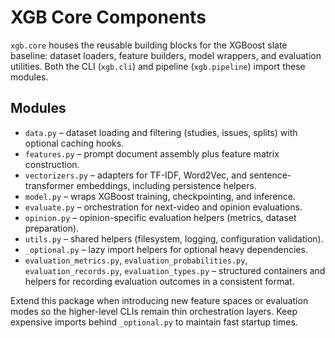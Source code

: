 # XGB Core Components

`xgb.core` houses the reusable building blocks for the XGBoost slate baseline:
dataset loaders, feature builders, model wrappers, and evaluation utilities.
Both the CLI (`xgb.cli`) and pipeline (`xgb.pipeline`) import these modules.

## Modules

- `data.py` – dataset loading and filtering (studies, issues, splits) with
  optional caching hooks.
- `features.py` – prompt document assembly plus feature matrix construction.
- `vectorizers.py` – adapters for TF-IDF, Word2Vec, and sentence-transformer
  embeddings, including persistence helpers.
- `model.py` – wraps XGBoost training, checkpointing, and inference.
- `evaluate.py` – orchestration for next-video and opinion evaluations.
- `opinion.py` – opinion-specific evaluation helpers (metrics, dataset
  preparation).
- `utils.py` – shared helpers (filesystem, logging, configuration validation).
- `_optional.py` – lazy import helpers for optional heavy dependencies.
- `evaluation_metrics.py`, `evaluation_probabilities.py`,
  `evaluation_records.py`, `evaluation_types.py` – structured containers and
  helpers for recording evaluation outcomes in a consistent format.

Extend this package when introducing new feature spaces or evaluation modes so
the higher-level CLIs remain thin orchestration layers. Keep expensive imports
behind `_optional.py` to maintain fast startup times.
